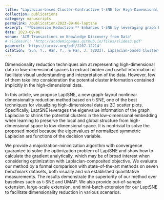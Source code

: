 ```yaml
---
title: "Laplacian-based Cluster-Contractive t-SNE for High-Dimensional Data Visualization"
collection: publications
category: manuscripts
permalink: /publication/2023-09-06-laptsne
excerpt: '**Dimension Reduction:** Enhances t-SNE by leveraging graph Laplacian for better cluster preservation, outperforming t-SNE and UMAP in structure and visualization.'
date: 2023-09-06
venue: 'ACM Transactions on Knowledge Discovery from Data'
# slidesurl: 'http://academicpages.github.io/files/slides3.pdf'
paperurl: 'https://arxiv.org/pdf/2207.12214'
citation: 'Sun, Y., Han, Y., & Fan, J. (2023). Laplacian-based Cluster-Contractive t-SNE for High-Dimensional Data Visualization. ACM Transactions on Knowledge Discovery from Data, 18(1), 1-22.'
---
```


Dimensionality reduction techniques aim at representing high-dimensional data in low-dimensional spaces to extract hidden and useful information or facilitate visual understanding and interpretation of the data. However, few of them take into consideration the potential cluster information contained implicitly in the high-dimensional data. 

In this article, we propose LaptSNE, a new graph-layout nonlinear dimensionality reduction method based on t-SNE, one of the best techniques for visualizing high-dimensional data as 2D scatter plots. Specifically, LaptSNE leverages the eigenvalue information of the graph Laplacian to shrink the potential clusters in the low-dimensional embedding when learning to preserve the local and global structure from high-dimensional space to low-dimensional space. It is nontrivial to solve the proposed model because the eigenvalues of normalized symmetric Laplacian are functions of the decision variable. 

We provide a majorization-minimization algorithm with convergence guarantee to solve the optimization problem of LaptSNE and show how to calculate the gradient analytically, which may be of broad interest when considering optimization with Laplacian-composited objective. We evaluate our method by a formal comparison with state-of-the-art methods on seven benchmark datasets, both visually and via established quantitative measurements. The results demonstrate the superiority of our method over baselines such as t-SNE and UMAP. We also provide out-of-sample extension, large-scale extension, and mini-batch extension for our LaptSNE to facilitate dimensionality reduction in various scenarios.